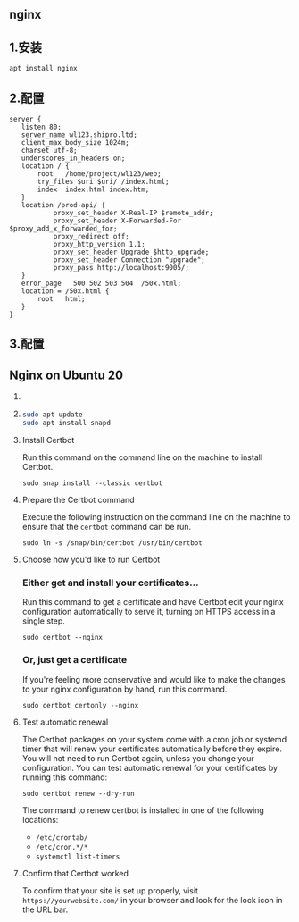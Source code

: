 

## nginx 

## 1.安装

```shell
apt install nginx
```

## 2.配置

```nginx
server {
   listen 80;
   server_name wl123.shipro.ltd;
   client_max_body_size 1024m;
   charset utf-8;
   underscores_in_headers on;
   location / {
       root   /home/project/wl123/web;
       try_files $uri $uri/ /index.html;
       index  index.html index.htm;
   }
   location /prod-api/ {
           proxy_set_header X-Real-IP $remote_addr;
           proxy_set_header X-Forwarded-For $proxy_add_x_forwarded_for;
      	   proxy_redirect off;
           proxy_http_version 1.1;
           proxy_set_header Upgrade $http_upgrade;
           proxy_set_header Connection "upgrade";
           proxy_pass http://localhost:9005/;
   }
   error_page   500 502 503 504  /50x.html;
   location = /50x.html {
       root   html;
   }
}

```

## 3.配置



## Nginx on Ubuntu 20

1. 

2. ```bash
   sudo apt update
   sudo apt install snapd
   ```

3. Install Certbot

   Run this command on the command line on the machine to install Certbot.

   ```
   sudo snap install --classic certbot
   ```

4. Prepare the Certbot command

   Execute the following instruction on the command line on the machine to ensure that the `certbot` command can be run.

   ```
   sudo ln -s /snap/bin/certbot /usr/bin/certbot
   ```

5. Choose how you'd like to run Certbot

   ### Either get and install your certificates...

   Run this command to get a certificate and have Certbot edit your nginx configuration automatically to serve it, turning on HTTPS access in a single step.

   ```
   sudo certbot --nginx
   ```

   ### Or, just get a certificate

   If you're feeling more conservative and would like to make the changes to your nginx configuration by hand, run this command.

   ```
   sudo certbot certonly --nginx
   ```

6. Test automatic renewal

   The Certbot packages on your system come with a cron job or systemd timer that will renew your certificates automatically before they expire. You will not need to run Certbot again, unless you change your configuration. You can test automatic renewal for your certificates by running this command:

   ```
   sudo certbot renew --dry-run
   ```

   The command to renew certbot is installed in one of the following locations:

   - `/etc/crontab/`
   - `/etc/cron.*/*`
   - `systemctl list-timers`

7. Confirm that Certbot worked

   To confirm that your site is set up properly, visit `https://yourwebsite.com/` in your browser and look for the lock icon in the URL bar.
